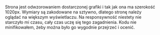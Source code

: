 Strona jest odwzorowaniem dostarczonej grafiki i tak jak ona ma szerokość 1020px. Wymiary są zakodowane na sztywno, dlatego stronę należy oglądać na większym wyświetlaczu. Na responsywność niestety nie starczyło mi czasu, cały czas uczę się tego zagadnienia. Kodu nie minifikowałem, żeby można było go wygodnie przejrzeć i ocenić.